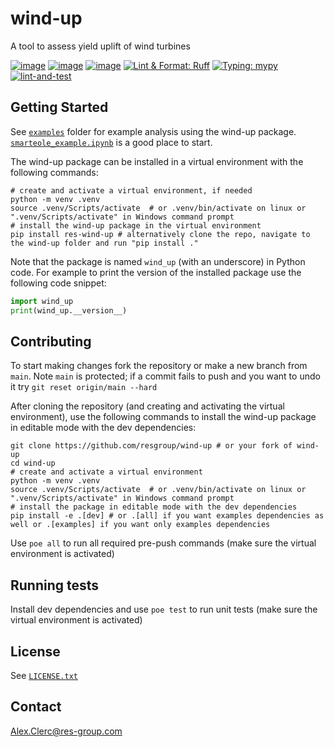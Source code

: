 # wind-up
A tool to assess yield uplift of wind turbines

[![image](https://img.shields.io/pypi/v/res-wind-up.svg)](https://pypi.python.org/pypi/res-wind-up)
[![image](https://img.shields.io/pypi/l/res-wind-up.svg)](https://github.com/resgroup/wind-up/blob/main/LICENSE.txt)
[![image](https://img.shields.io/pypi/pyversions/res-wind-up.svg)](https://pypi.python.org/pypi/res-wind-up)
[![Lint & Format: Ruff](https://img.shields.io/endpoint?url=https://raw.githubusercontent.com/charliermarsh/ruff/main/assets/badge/v1.json)](https://github.com/charliermarsh/ruff)
[![Typing: mypy](https://img.shields.io/badge/typing-mypy-yellow.svg)](https://github.com/python/mypy)
[![lint-and-test](https://github.com/resgroup/wind-up/actions/workflows/lint-and-test.yaml/badge.svg)](https://github.com/resgroup/wind-up/actions/workflows/lint-and-test.yaml)

## Getting Started
See [`examples`](examples) folder for example analysis using the wind-up package. [`smarteole_example.ipynb`](examples%2Fsmarteole_example.ipynb) is a good place to start.

The wind-up package can be installed in a virtual environment with the following commands:
```shell
# create and activate a virtual environment, if needed
python -m venv .venv
source .venv/Scripts/activate  # or .venv/bin/activate on linux or ".venv/Scripts/activate" in Windows command prompt
# install the wind-up package in the virtual environment
pip install res-wind-up # alternatively clone the repo, navigate to the wind-up folder and run "pip install ."
```
Note that the package is named `wind_up` (with an underscore) in Python code. For example to print the version of the installed package use the following code snippet:
```python
import wind_up
print(wind_up.__version__)
```

## Contributing
To start making changes fork the repository or make a new branch from `main`. Note `main` is protected; 
if a commit fails to push and you want to undo it try `git reset origin/main --hard`

After cloning the repository (and creating and activating the virtual environment), use the following commands to install the wind-up package in editable mode with the dev dependencies:
```shell
git clone https://github.com/resgroup/wind-up # or your fork of wind-up
cd wind-up
# create and activate a virtual environment
python -m venv .venv
source .venv/Scripts/activate  # or .venv/bin/activate on linux or ".venv/Scripts/activate" in Windows command prompt
# install the package in editable mode with the dev dependencies
pip install -e .[dev] # or .[all] if you want examples dependencies as well or .[examples] if you want only examples dependencies
```
Use `poe all` to run all required pre-push commands (make sure the virtual environment is activated)

## Running tests
Install dev dependencies and use `poe test` to run unit tests (make sure the virtual environment is activated)

## License
See [`LICENSE.txt`](LICENSE.txt)

## Contact
Alex.Clerc@res-group.com
